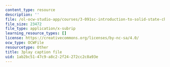 ```yaml
---
content_type: resource
description: ''
file: /ol-ocw-studio-app/courses/3-091sc-introduction-to-solid-state-chemistry-fall-2010/1ab2bc5147c9a8c22f24272cc2c8a93e_YwKqzngTcLw.srt
file_size: 23472
file_type: application/x-subrip
learning_resource_types: []
license: https://creativecommons.org/licenses/by-nc-sa/4.0/
ocw_type: OCWFile
resourcetype: Other
title: 3play caption file
uid: 1ab2bc51-47c9-a8c2-2f24-272cc2c8a93e
---
```

